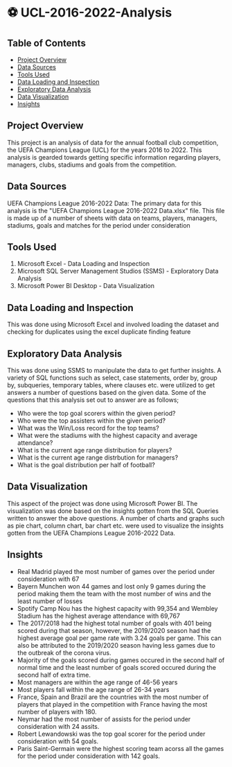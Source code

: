 # ⚽ UCL-2016-2022-Analysis

## Table of Contents
- [Project Overview](#project-overview)
- [Data Sources](#data-sources)
- [Tools Used](#Tools-Used)
- [Data Loading and Inspection](#Data-Loading-and-Inspection)
- [Exploratory Data Analysis](#Exploratory-Data-Analysis)
- [Data Visualization](#Data-Visualization)
- [Insights](#Insights)

## Project Overview
This project is an analysis of data for the annual football club competition, the UEFA Champions League (UCL) for the years 2016 to 2022. This analysis is gearded towards getting specific information regarding players, managers, clubs, stadiums and goals from the competition.

## Data Sources
UEFA Champions League 2016-2022 Data:  The primary data for this analysis is the "UEFA Champions League 2016-2022 Data.xlsx" file. This file is made up of a number of sheets with data on teams, players, managers, stadiums, goals and matches for the period under consideration

## Tools Used
1. Microsoft Excel - Data Loading and Inspection
2. Microsoft SQL Server Management Studios (SSMS) - Exploratory Data Analysis
3. Microsoft Power BI Desktop - Data Visualization

## Data Loading and Inspection
This was done using Microsoft Excel and involved loading the dataset and checking for duplicates using the excel duplicate finding feature

## Exploratory Data Analysis
This was done using SSMS to manipulate the data to get further insights. A variety of SQL functions such as select, case statements, order by, group by, subqueries, temporary tables, where clauses etc. were utilized to get answers a number of questions based on the given data. Some of the questions that this analysis set out to answer are as follows;
- Who were the top goal scorers within the given period?
- Who were the top assisters within the given period?
- What was the Win/Loss record for the top teams?
- What were the stadiums with the highest capacity and average attendance?
- What is the current age range distribution for players?
- What is the current age range distrbution for managers?
- What is the goal distribution per half of football?

## Data Visualization
This aspect of the project was done using Microsoft Power BI. The visualization was done based on the insights gotten from the SQL Queries written to answer the above questions. A number of charts and graphs such as pie chart, column chart, bar chart etc. were used to visualize the insights gotten from the UEFA Champions League 2016-2022 Data.

## Insights
- Real Madrid played the most number of games over the period under consideration with 67
- Bayern Munchen won 44 games and lost only 9 games during the period making them the team with the most number of wins and the least number of losses
- Spotify Camp Nou has the highest capacity with 99,354 and Wembley Stadium has the highest average attendance with 69,767
- The 2017/2018 had the highest total number of goals with 401 being scored during that season, however, the 2019/2020 season had the highest average goal per game rate with 3.24 goals per game. This can also be attributed to the 2019/2020 season having less games due to the outbreak of the corona virus.
- Majority of the goals scored during games occured in the second half of normal time and the least number of goals scored occured during the second half of extra time.
- Most managers are within the age range of 46-56 years
- Most players fall within the age range of 26-34 years
- France, Spain and Brazil are the countries with the most number of players that played in the competition with France having the most number of players with 180.
- Neymar had the most number of assists for the period under consideration with 24 assits.
- Robert Lewandowski was the top goal scorer for the period under consideration with 54 goals.
- Paris Saint-Germain were the highest scoring team acorss all the games for the period under consideration with 142 goals.
